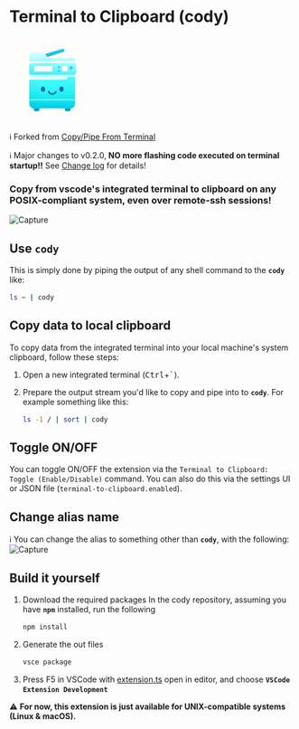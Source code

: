 # Terminal to Clipboard (cody)

<img src="images/cute_cody.png" alt="Extension Icon" width="150"/>

ℹ️ Forked from [Copy/Pipe From Terminal](https://github.com/babakks/vscode-copy-from-terminal)

ℹ️ Major changes to v0.2.0, **NO more flashing code executed on terminal startup!!**  See [Change log](CHANGELOG.md) for details!

### Copy from vscode's integrated terminal to clipboard on any POSIX-compliant system, even over remote-ssh sessions!
![Capture](images/capture/cody_demo_v0.1.0.gif)

## Use **`cody`**

This is simply done by piping the output of any shell command to the **`cody`**
like:

```sh
ls ~ | cody
```


## Copy data to local clipboard

To copy data from the integrated terminal into your local machine's system clipboard, follow these steps:

1. Open a new integrated terminal (<kbd>Ctrl</kbd>+<kbd>`</kbd>).

2. Prepare the output stream you'd like to copy and pipe into to **`cody`**. For example something like this:

   ```sh
   ls -1 / | sort | cody
   ```


## Toggle ON/OFF

You can toggle ON/OFF the extension via the `Terminal to Clipboard: Toggle (Enable/Disable)` command. You can also do this via the settings UI or JSON file (`terminal-to-clipboard.enabled`).

## Change alias name

ℹ️ You can change the alias to something other than **`cody`**, with the following:
![Capture](images/capture/cody_alias_demo.gif)

## Build it yourself

1. Download the required packages
In the cody repository, assuming you have **`npm`** installed, run the following

   ```sh
   npm install
   ```

2. Generate the out files
   
   ```sh
   vsce package
   ```

3. Press F5 in VSCode with [extension.ts](src/extension.ts) open in editor, and choose **`VSCode Extension Development`**

⚠️ **For now, this extension is just available for UNIX-compatible systems (Linux & macOS).**
